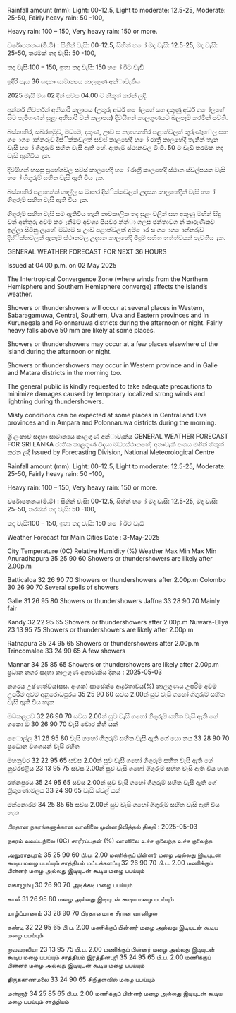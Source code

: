 Rainfall amount (mm): Light: 00-12.5, Light to moderate: 12.5-25, Moderate: 25-50, Fairly heavy rain: 50 -100,

Heavy rain: 100 – 150, Very heavy rain: 150 or more.

වර්ෂාපතනය(මි.මී) : සිහින් වැසි: 00-12.5, සිහින් හ ෝ මද වැසි: 12.5-25, මද වැසි: 25-50, තරමක් තද වැසි: 50 -100,

තද වැසි:100 – 150, ඉතා තද වැසි: 150 හ ෝ ඊට වැඩි

ඉදිරි පැය 36 සඳහා සාමාන්‍යය කාලගුණ අන්‍ාවැකිය

2025 මැයි මස 02 දින්‍ සවස 04.00 ට නිකුත් කරන්‍ ලදි.

අන්තර් නිවර්තන්‍ අභිසාරී කලාපය (උතුරු අර්ධ ග ෝලගේ සහ දකුණු අර්ධ ග ෝලගේ සිට පැමිගණන්‍ සුළං අභිසාරී වන්‍ කලාපය) දිවයිගන් කාලගුණයට බලපෑම් කරමින් පවතී.

බස්නාහිර, සබරගමුව, මධ්‍යම, දකුණ, ඌව ස නැගෙනහිර පළාත්වලත් කුරුණෑෙල සහ ග ොග ොන්නරුව දිස්ික්කවලත් සවස් කාලහේදී හ ෝ රාත්‍රී කාලහේදී තැනින් තැන වැසි හ ෝ ගිගුරුම් සහිත වැසි ඇති හේ. ඇතැම් ස්ථානවල මි.මී. 50 ට වැඩි තරමක තද වැසි ඇතිවිය ැක.

දිවයිහන් හසසු ප්‍රහේශවල සවස් කාලහේදී හ ෝ රාත්‍රී කාලහේදී ස්ථාන ස්වල්පයක වැසි හ ෝ ගිගුරුම් සහිත වැසි ඇති විය ැක.

බස්නාහිර පළාහත්ත් ගාල්ල ස මාතර දිස්ික්කවලත් උදෑසන කාලහේදීත් වැසි හ ෝ ගිගුරුම් සහිත වැසි ඇති විය ැක.

ගිගුරුම් සහිත වැසි සම ඇතිවිය හැකි තාවකාලික තද සුළං වලින් සහ අකුණු මඟින් සිදු වන්‍ අන්‍තුරු අවම කර ැනීමට අවශ්‍ය පියවර න්න්‍ා ගලස ජන්‍තාවග න් කාරුණිකව ඉල්ලා සිටිනු ලැගේ. මධ්‍යම ස ඌව පළාත්වලත් අම් ොර ස ග ොග ොන්නරුව දිස්ික්කවලත් ඇතැම් ස්ථානවල උදෑසන කාලහේදී මීදුම් සහිත තත්ත්වයක් පැවතිය ැක.

GENERAL WEATHER FORECAST FOR NEXT 36 HOURS

Issued at 04.00 p.m. on 02 May 2025

The Intertropical Convergence Zone (where winds from the Northern Hemisphere and Southern Hemisphere converge) affects the island’s weather.

Showers or thundershowers will occur at several places in Western, Sabaragamuwa, Central, Southern, Uva and Eastern provinces and in Kurunegala and Polonnaruwa districts during the afternoon or night. Fairly heavy falls above 50 mm are likely at some places.

Showers or thundershowers may occur at a few places elsewhere of the island during the afternoon or night.

Showers or thundershowers may occur in Western province and in Galle and Matara districts in the morning too.

The general public is kindly requested to take adequate precautions to minimize damages caused by temporary localized strong winds and lightning during thundershowers.

Misty conditions can be expected at some places in Central and Uva provinces and in Ampara and Polonnaruwa districts during the morning.

ශ්‍රී ලංකාව සඳහා සාමාන්‍යය කාලගුණ අන්‍ාවැකිය GENERAL WEATHER FORECAST FOR SRI LANKA ජාතික කාලගුණ විදයා මධ්‍යස්ථානහේ, අනාවැකි අංශය මගින් නිකුත් කරන ලදි Issued by Forecasting Division, National Meteorological Centre

Rainfall amount (mm): Light: 00-12.5, Light to moderate: 12.5-25, Moderate: 25-50, Fairly heavy rain: 50 -100,

Heavy rain: 100 – 150, Very heavy rain: 150 or more.

වර්ෂාපතනය(මි.මී) : සිහින් වැසි: 00-12.5, සිහින් හ ෝ මද වැසි: 12.5-25, මද වැසි: 25-50, තරමක් තද වැසි: 50 -100,

තද වැසි:100 – 150, ඉතා තද වැසි: 150 හ ෝ ඊට වැඩි

Weather Forecast for Main Cities Date : 3-May-2025

City Temperature (0C) Relative Humidity (%) Weather Max Min Max Min Anuradhapura 35 25 90 60 Showers or thundershowers are likely after 2.00p.m

Batticaloa 32 26 90 70 Showers or thundershowers after 2.00p.m Colombo 30 26 90 70 Several spells of showers

Galle 31 26 95 80 Showers or thundershowers Jaffna 33 28 90 70 Mainly fair

Kandy 32 22 95 65 Showers or thundershowers after 2.00p.m Nuwara-Eliya 23 13 95 75 Showers or thundershowers are likely after 2.00p.m

Ratnapura 35 24 95 65 Showers or thundershowers after 2.00p.m Trincomalee 33 24 90 65 A few showers

Mannar 34 25 85 65 Showers or thundershowers are likely after 2.00p.m ප්‍රධාන නගර සදහා කාලගුණ අනාවැකිය දිනය : 2025-05-03

නගරය උෂ්ණත්වය(සස. අංශක) සාසේක්ෂ ආර්ද්‍රතාවය(%) කාලගුණය උපරිම අවම උපරිම අවම අනුරොධපුරය 35 25 90 60 සවස 2.00න් සුව වැසි ගහෝ ගිගුරුම් සහිත වැසි ඇති විය හැක

මඩකලපුව 32 26 90 70 සවස 2.00න් සුව වැසි ගහෝ ගිගුරුම් සහිත වැසි ඇති ගේ ගකො ඹ 30 26 90 70 වැසි වොර කිහි යක්

ෙොල්ල 31 26 95 80 වැසි ගහෝ ගිගුරුම් සහිත වැසි ඇති ගේ යො නය 33 28 90 70 ප්‍රධොන වශගයන් වැසි රහිත

මහනුවර 32 22 95 65 සවස 2.00න් සුව වැසි ගහෝ ගිගුරුම් සහිත වැසි ඇති ගේ නුවරඑළිය 23 13 95 75 සවස 2.00න් සුව වැසි ගහෝ ගිගුරුම් සහිත වැසි ඇති විය හැක

රත්නපුරය 35 24 95 65 සවස 2.00න් සුව වැසි ගහෝ ගිගුරුම් සහිත වැසි ඇති ගේ ත්‍රිකුණොමලය 33 24 90 65 වැසි ස්වල් යක්

මන්නොරම 34 25 85 65 සවස 2.00න් සුව වැසි ගහෝ ගිගුරුම් සහිත වැසි ඇති විය හැක

பிரதான நகரங்களுக்கான வானிலை முன்னறிவித்தல் திகதி : 2025-05-03

நகரம் வவப்பநிலை (0C) சாரீரப்பதன் (%) வானிலை உச்ச குலைந்த உச்ச குலைந்த

அனுராதபுரம் 35 25 90 60 பி.ப. 2.00 மணிக்குப் பின்னர் மழை அல்லது இடியுடன் கூடிய மழை பபய்யும் சாத்தியம் மட்டக்களப்பு 32 26 90 70 பி.ப. 2.00 மணிக்குப் பின்னர் மழை அல்லது இடியுடன் கூடிய மழை பபய்யும்

வகாழும்பு 30 26 90 70 அடிக்கடி மழை பபய்யும்

காலி 31 26 95 80 மழை அல்லது இடியுடன் கூடிய மழை பபய்யும்

யாழ்ப்பாணம் 33 28 90 70 பிரதானமாக சீரான வானிழல

கண்டி 32 22 95 65 பி.ப. 2.00 மணிக்குப் பின்னர் மழை அல்லது இடியுடன் கூடிய மழை பபய்யும்

நுவவரலியா 23 13 95 75 பி.ப. 2.00 மணிக்குப் பின்னர் மழை அல்லது இடியுடன் கூடிய மழை பபய்யும் சாத்தியம் இரத்தினபுரி 35 24 95 65 பி.ப. 2.00 மணிக்குப் பின்னர் மழை அல்லது இடியுடன் கூடிய மழை பபய்யும்

திருககாணமலை 33 24 90 65 சிறிதளவில் மழை பபய்யும்

மன்னார் 34 25 85 65 பி.ப. 2.00 மணிக்குப் பின்னர் மழை அல்லது இடியுடன் கூடிய மழை பபய்யும் சாத்தியம்